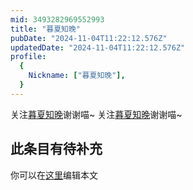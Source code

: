 ```yaml
---
mid: 3493282969552993
title: "暮夏知晚"
pubDate: "2024-11-04T11:22:12.576Z"
updatedDate: "2024-11-04T11:22:12.576Z"
profile:
  {
    Nickname: ["暮夏知晚"],
  }
---
```


关注[暮夏知晚](https://space.bilibili.com/3493282969552993)谢谢喵~ 关注[暮夏知晚](https://space.bilibili.com/3493282969552993)谢谢喵~

## 此条目有待补充
你可以在[这里](https://github.com/Yuhanawa/VTuber.ICU-Content/edit/master/v/暮夏知晚/index.md)编辑本文
